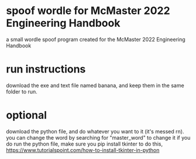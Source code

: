 # spoof wordle for McMaster 2022 Engineering Handbook
a small wordle spoof program created for the McMaster 2022 Engineering Handbook 

# run instructions
download the exe and text file named banana, and keep them in the same folder to run.

# optional
download the python file, and do whatever you want to it (it's messed rn). you can change the word by searching for "master_word" to change it
if you do run the python file, make sure you pip install tkinter
to do this, https://www.tutorialspoint.com/how-to-install-tkinter-in-python
